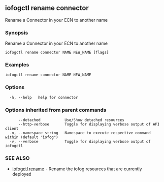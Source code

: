 ## iofogctl rename connector

Rename a Connector in your ECN to another name

### Synopsis

Rename a Connector in your ECN to another name

```
iofogctl rename connector NAME NEW_NAME [flags]
```

### Examples

```
iofogctl rename connector NAME NEW_NAME
```

### Options

```
  -h, --help   help for connector
```

### Options inherited from parent commands

```
      --detached           Use/Show detached resources
      --http-verbose       Toggle for displaying verbose output of API client
  -n, --namespace string   Namespace to execute respective command within (default "iofog")
  -v, --verbose            Toggle for displaying verbose output of iofogctl
```

### SEE ALSO

* [iofogctl rename](iofogctl_rename.md)	 - Rename the iofog resources that are currently deployed


